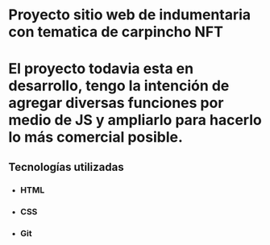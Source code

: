# Proyecto sitio web de indumentaria con tematica de carpincho NFT

# El proyecto todavia esta en desarrollo, tengo la intención de agregar diversas funciones por medio de JS y ampliarlo para hacerlo lo más comercial posible.

## Tecnologías utilizadas

- ### HTML
- ### CSS
- ### Git